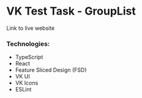 # VK Test Task - GroupList

Link to live website

### Technologies:

- TypeScript
- React
- Feature Sliced Design (FSD)
- VK UI
- VK Icons
- ESLint
